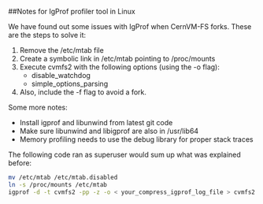 ##Notes for IgProf profiler tool in Linux

We have found out some issues with IgProf when CernVM-FS forks.
These are the steps to solve it:

1. Remove the /etc/mtab file
2. Create a symbolic link in /etc/mtab pointing to /proc/mounts
3. Execute cvmfs2 with the following options (using the -o flag):
    * disable_watchdog
    * simple\_options\_parsing
4. Also, include the -f flag to avoid a fork.

Some more notes:

  - Install igprof and libunwind from latest git code
  - Make sure libunwind and libigprof are also in /usr/lib64
  - Memory profiling needs to use the debug library for proper stack traces

The following code ran as superuser would sum up what was explained before:

``` bash
mv /etc/mtab /etc/mtab.disabled
ln -s /proc/mounts /etc/mtab
igprof -d -t cvmfs2 -pp -z -o < your_compress_igprof_log_file > cvmfs2 -f -o debug,config=< your_config_file >,disable_watchdog,simple_options_parsing < your_server > < your_mount_point >

```
